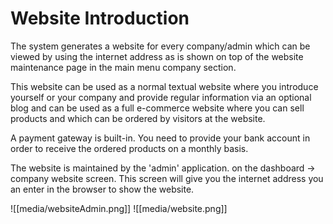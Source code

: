 # Website Introduction

The system generates a website for every company/admin which can be viewed by using the internet address as is shown on top of the website maintenance page in the main menu company section.

This website can be used as a normal textual website where you introduce yourself or your company and provide regular information via an optional blog and can be used as a full e-commerce website where you can sell products and which can be ordered by visitors at the website.

A payment gateway is built-in. You need to provide your bank account in order to receive the ordered products on a monthly basis.

The website is maintained by the 'admin' application. on the dashboard -> company website screen. This screen will give you the internet address you an enter in the browser to show the website.

![[media/websiteAdmin.png]]  ![[media/website.png]]
